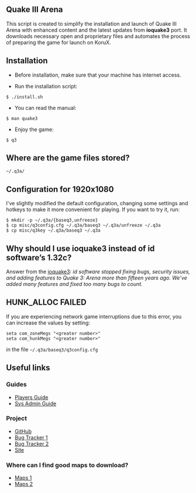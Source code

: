 ## Quake III Arena
This script is created to simplify the installation and launch of Quake III
Arena with enhanced content and the latest updates from **ioquake3** port. It
downloads necessary open and proprietary files and automates the process of
preparing the game for launch on KoruX.

## Installation

- Before installation, make sure that your machine has internet access.

- Run the installation script:
```
$ ./install.sh
```

- You can read the manual:
```
$ man quake3
```

- Enjoy the game:
```
$ q3
```

## Where are the game files stored?
```
~/.q3a/
```

## Configuration for 1920x1080
I've slightly modified the default configuration, changing some settings and
hotkeys to make it more convenient for playing. If you want to try it, run:
```
$ mkdir -p ~/.q3a/{baseq3,unfreeze}
$ cp misc/q3config.cfg ~/.q3a/baseq3 ~/.q3a/unfreeze ~/.q3a
$ cp misc/q3key ~/.q3a/baseq3 ~/.q3a
```

## Why should I use ioquake3 instead of id software’s 1.32c?
Answer from the
[ioquake3](https://ioquake3.org/help/players-guide/#whyioquake3):
*id software stopped fixing bugs, security issues, and adding features to Quake
3: Arena more than fifteen years ago. We’ve added many features and fixed too
many bugs to count.*

## HUNK_ALLOC FAILED
If you are experiencing network game interruptions due to this error, you can
increase the values by setting:
```
seta com_zoneMegs "<greater number>"
seta com_hunkMegs "<greater number>"
```
in the file ```~/.q3a/baseq3/q3config.cfg```

## Useful links

### Guides
- [Players Guide](https://ioquake3.org/help/players-guide/)
- [Sys Admin Guide](https://ioquake3.org/help/sys-admin-guide/)

### Project
- [GitHub](https://github.com/ioquake/ioq3)
- [Bug Tracker 1](https://github.com/ioquake/ioq3/issues)
- [Bug Tracker 2](https://bugzilla.icculus.org/describecomponents.cgi?product=ioquake3)
- [Site](https://ioquake3.org)

### Where can I find good maps to download?
- [Maps 1](https://lvlworld.com)
- [Maps 2](https://ru.ws.q3df.org/maps)
